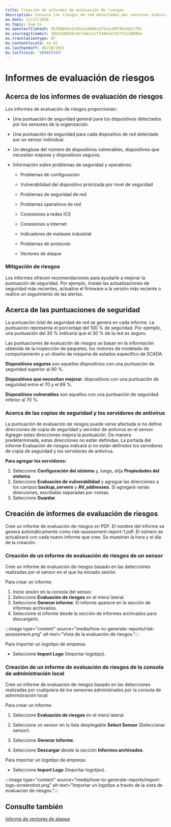 ```yaml
---
title: Creación de informes de evaluación de riesgos
description: Conozca los riesgos de red detectados por sensores individuales o una vista agregada de los riesgos detectados por todos los sensores.
ms.date: 12/17/2020
ms.topic: how-to
ms.openlocfilehash: 567660d1e1e55ee3dde0cbf5e5c09748cbb2cf0c
ms.sourcegitcommit: 3de22db010c5efa9e11cffd44a3715723c36696a
ms.translationtype: HT
ms.contentlocale: es-ES
ms.lasthandoff: 05/10/2021
ms.locfileid: "109655343"
---
```

# <a name="risk-assessment-reporting"></a>Informes de evaluación de riesgos

## <a name="about-risk-assessment-reports"></a>Acerca de los informes de evaluación de riesgos

Los informes de evaluación de riesgos proporcionan:

- Una puntuación de seguridad general para los dispositivos detectados por los sensores de la organización.

- Una puntuación de seguridad para cada dispositivo de red detectado por un sensor individual.

- Un desglose del número de dispositivos vulnerables, dispositivos que necesitan mejoras y dispositivos seguros.

-  Información sobre problemas de seguridad y operativos:

    - Problemas de configuración

    - Vulnerabilidad del dispositivo priorizada por nivel de seguridad

    - Problemas de seguridad de red

    - Problemas operativos de red

    - Conexiones a redes ICS

    - Conexiones a Internet

    - Indicadores de malware industrial

    - Problemas de protocolo

    - Vectores de ataque

### <a name="risk-mitigation"></a>Mitigación de riesgos

Los informes ofrecen recomendaciones para ayudarle a mejorar la puntuación de seguridad. Por ejemplo, instale las actualizaciones de seguridad más recientes, actualice el firmware a la versión más reciente o realice un seguimiento de las alertas.

## <a name="about-security-scores"></a>Acerca de las puntuaciones de seguridad

La puntuación total de seguridad de red se genera en cada informe. La puntuación representa el porcentaje del 100 % de seguridad. Por ejemplo, una puntuación del 30 % indicaría que el 30 % de la red es seguro.

Las puntuaciones de evaluación de riesgos se basan en la información obtenida de la inspección de paquetes, los motores de modelado de comportamiento y un diseño de máquina de estados específico de SCADA.

**Dispositivos seguros** son aquellos dispositivos con una puntuación de seguridad superior al 90 %.

**Dispositivos que necesitan mejorar**: dispositivos con una puntuación de seguridad entre el 70 y el 89 %.

**Dispositivos vulnerables** son aquellos con una puntuación de seguridad inferior al 70 %.

### <a name="about-backup-and-anti-virus-servers"></a>Acerca de las copias de seguridad y los servidores de antivirus

La puntuación de evaluación de riesgos puede verse afectada si no define direcciones de copia de seguridad y servidor de antivirus en el sensor. Agregar estas direcciones mejora la puntuación. De manera predeterminada, estas direcciones no están definidas.
La portada del informe Evaluación de riesgos indicará si no están definidos los servidores de copia de seguridad y los servidores de antivirus.

**Para agregar los servidores:**

1. Seleccione **Configuración del sistema** y, luego, elija **Propiedades del sistema**.
1. Seleccione **Evaluación de vulnerabilidad** y agregue las direcciones a los campos **backup_servers** y **AV_addresses**. Si agregará varias direcciones,  escríbalas separadas por comas.  
1. Seleccione **Guardar**.
## <a name="create-risk-assessment-reports"></a>Creación de informes de evaluación de riesgos

Cree un informe de evaluación de riesgos en PDF. El nombre del informe se genera automáticamente como risk-assessment-report-1.pdf. El número se actualizará con cada nuevo informe que cree.  Se muestran la hora y el día de la creación.

### <a name="create-a-sensor-risk-assessment-report"></a>Creación de un informe de evaluación de riesgos de un sensor

Cree un informe de evaluación de riesgos basado en las detecciones realizadas por el sensor en el que ha iniciado sesión.

Para crear un informe:

1. Inicie sesión en la consola del sensor.
1. Seleccione **Evaluación de riesgos** en el menú lateral.
1. Seleccione **Generar informe**. El informe aparece en la sección de informes archivados.
1. Seleccione el informe desde la sección de informes archivados para descargarlo.

:::image type="content" source="media/how-to-generate-reports/risk-assessment.png" alt-text="Vista de la evaluación de riesgos.":::

Para importar un logotipo de empresa:

- Seleccione **Import Logo** (Importar logotipo).

### <a name="create-an-on-premises-management-console-risk-assessment-report"></a>Creación de un informe de evaluación de riesgos de la consola de administración local

Cree un informe de evaluación de riesgos basado en las detecciones realizadas por cualquiera de los sensores administrados por la consola de administración local. 

Para crear un informe:

1. Seleccione **Evaluación de riesgos** en el menú lateral.

2. Seleccione un sensor en la lista desplegable **Select Sensor** (Seleccionar sensor).

3. Seleccione **Generar informe**.

4. Seleccione **Descargar** desde la sección **Informes archivados**.

Para importar un logotipo de empresa:

- Seleccione **Import Logo** (Importar logotipo).

:::image type="content" source="media/how-to-generate-reports/import-logo-screenshot.png" alt-text="Importar un logotipo a través de la vista de evaluación de riesgos.":::

## <a name="see-also"></a>Consulte también

[Informe de vectores de ataque](how-to-create-attack-vector-reports.md)

